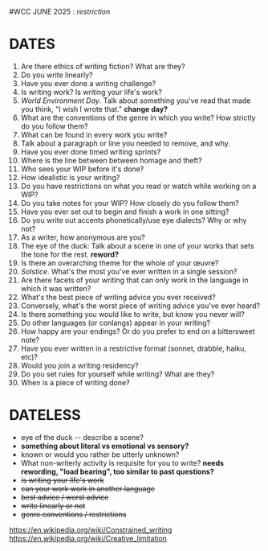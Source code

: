 #WCC JUNE 2025 : *restriction*

# DATES
 1. Are there ethics of writing fiction? What are they?
 2. Do you write linearly?
 3. Have you ever done a writing challenge?
 4. Is writing work? Is writing your life's work?
 5. *World Environment Day*. Talk about something you've read that made you think, "I wish I wrote that." **change day?**
 6. What are the conventions of the genre in which you write? How strictly do you follow them? 
 7. What can be found in every work you write? 
 8. Talk about a paragraph or line you needed to remove, and why.
 9. Have you ever done timed writing sprints? 
10. Where is the line between between homage and theft?
11. Who sees your WIP before it's done? 
12. How idealistic is your writing? 
13. Do you have restrictions on what you read or watch while working on a WIP?
14. Do you take notes for your WIP? How closely do you follow them?
15. Have you ever set out to begin and finish a work in one sitting?
16. Do you write out accents phonetically/use eye dialects? Why or why not?
17. As a writer, how anonymous are you?
18. The eye of the duck: Talk about a scene in one of your works that sets the tone for the rest. **reword?**
19. Is there an overarching theme for the whole of your œuvre? 
20. *Solstice*. What's the most you've ever written in a single session?
21. Are there facets of your writing that can only work in the language in which it was written?
22. What's the best piece of writing advice you ever received?
23. Conversely, what's the worst piece of writing advice you've ever heard?
24. Is there something you would like to write, but know you never will?
25. Do other languages (or conlangs) appear in your writing? 
26. How happy are your endings? Or do you prefer to end on a bittersweet note?
27. Have you ever written in a restrictive format (sonnet, drabble, haiku, etc)? 
28. Would you join a writing residency?
29. Do you set rules for yourself while writing? What are they? 
30. When is a piece of writing done? 


# DATELESS
- eye of the duck -- describe a scene?
- **something about literal vs emotional vs sensory?**
- known or would you rather be utterly unknown?
- What non-writerly activity is requisite for you to write? **needs rewording, "load bearing", too similar to past questions?**
- ~~is writing your life's work~~
- ~~can your work work in another language~~
- ~~best advice / worst advice~~
- ~~write linearly or not~~
- ~~genre conventions / restrictions~~

https://en.wikipedia.org/wiki/Constrained_writing
https://en.wikipedia.org/wiki/Creative_limitation
